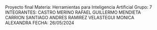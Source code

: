 Proyecto final
Materia: Herramientas para Inteligencia Artificial
Grupo: 7
INTEGRANTES:
  CASTRO MERINO RAFAEL GUILLERMO
  MENDIETA CARRION SANTIAGO ANDRES
  RAMIREZ VELASTEGUI MONICA ALEXANDRA
FECHA: 26/05/2024
